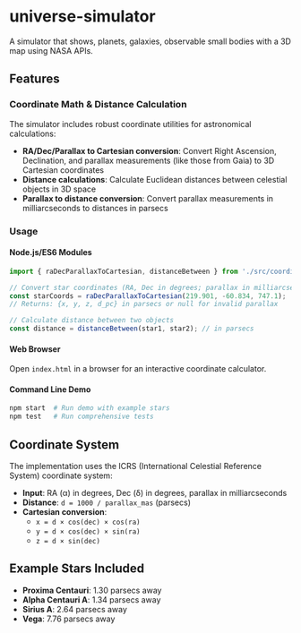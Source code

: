 # universe-simulator
A simulator that shows, planets, galaxies, observable small bodies with a 3D map using NASA APIs.

## Features

### Coordinate Math & Distance Calculation
The simulator includes robust coordinate utilities for astronomical calculations:

- **RA/Dec/Parallax to Cartesian conversion**: Convert Right Ascension, Declination, and parallax measurements (like those from Gaia) to 3D Cartesian coordinates
- **Distance calculations**: Calculate Euclidean distances between celestial objects in 3D space
- **Parallax to distance conversion**: Convert parallax measurements in milliarcseconds to distances in parsecs

### Usage

#### Node.js/ES6 Modules
```javascript
import { raDecParallaxToCartesian, distanceBetween } from './src/coordinate-utils.js';

// Convert star coordinates (RA, Dec in degrees; parallax in milliarcseconds)
const starCoords = raDecParallaxToCartesian(219.901, -60.834, 747.1);
// Returns: {x, y, z, d_pc} in parsecs or null for invalid parallax

// Calculate distance between two objects
const distance = distanceBetween(star1, star2); // in parsecs
```

#### Web Browser
Open `index.html` in a browser for an interactive coordinate calculator.

#### Command Line Demo
```bash
npm start  # Run demo with example stars
npm test   # Run comprehensive tests
```

## Coordinate System

The implementation uses the ICRS (International Celestial Reference System) coordinate system:

- **Input**: RA (α) in degrees, Dec (δ) in degrees, parallax in milliarcseconds
- **Distance**: `d = 1000 / parallax_mas` (parsecs)
- **Cartesian conversion**:
  - `x = d × cos(dec) × cos(ra)`
  - `y = d × cos(dec) × sin(ra)`  
  - `z = d × sin(dec)`

## Example Stars Included

- **Proxima Centauri**: 1.30 parsecs away
- **Alpha Centauri A**: 1.34 parsecs away  
- **Sirius A**: 2.64 parsecs away
- **Vega**: 7.76 parsecs away
